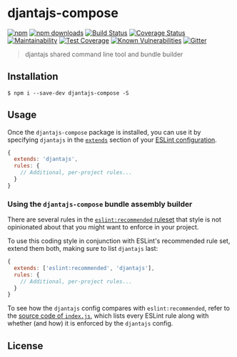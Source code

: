 # djantajs-compose

[![npm](https://img.shields.io/npm/v/djantajs-compose.svg?style=flat)](https://github.com/djanta/djantajs-compose)
[![npm downloads](https://img.shields.io/npm/dw/djantajs-compose.svg?style=flat)](https://www.npmjs.com/package/djantajs-compose)
[![Build Status](https://travis-ci.org/djanta/djantajs-compose.svg?branch=master)](https://travis-ci.org/djanta/djantajs-compose)
[![Coverage Status](https://coveralls.io/repos/github/djanta/djantajs-compose/badge.svg?branch=master)](https://coveralls.io/github/djanta/djantajs-compose?branch=master)
[![Maintainability](https://api.codeclimate.com/v1/badges/347ec3025adcdf13f7a6/maintainability)](https://codeclimate.com/github/djanta/djantajs-compose/maintainability)
[![Test Coverage](https://api.codeclimate.com/v1/badges/347ec3025adcdf13f7a6/test_coverage)](https://codeclimate.com/github/djanta/djantajs-compose/test_coverage)
[![Known Vulnerabilities](https://snyk.io/test/github/djanta/djantajs-compose/badge.svg)](https://snyk.io/test/github/djanta/djantajs-compose)
[![Gitter](https://img.shields.io/gitter/room/nwjs/nw.js.svg?style=flat)](https://gitter.im/djantajs/djantajs?utm_source=badge&utm_medium=badge&utm_campaign=pr-badge&utm_content=badge)

> djantajs shared command line tool and bundle builder

## Installation

```
$ npm i --save-dev djantajs-compose -S
```

## Usage

Once the `djantajs-compose` package is installed, you can use it by specifying `djantajs` in the [`extends`](http://eslint.org/docs/user-guide/configuring#extending-configuration-files) section of your [ESLint configuration](http://eslint.org/docs/user-guide/configuring).

```js
{
  extends: 'djantajs',
  rules: {
    // Additional, per-project rules...
  }
}
```

### Using the `djantajs-compose` bundle assembly builder

There are several rules in the [`eslint:recommended` ruleset](http://eslint.org/docs/rules/) that style is not opinionated about that you might want to enforce in your project.

To use this coding style in conjunction with ESLint's recommended rule set, extend them both, making sure to list `djantajs` last:

```js
{
  extends: ['eslint:recommended', 'djantajs'],
  rules: {
    // Additional, per-project rules...
  }
}
```

To see how the `djantajs` config compares with `eslint:recommended`, refer to the [source code of `index.js`](https://github.com/djanta/eslint-config-djantajs/blob/master/index.js), which lists every ESLint rule along with whether (and how) it is enforced by the `djantajs` config.

## License

